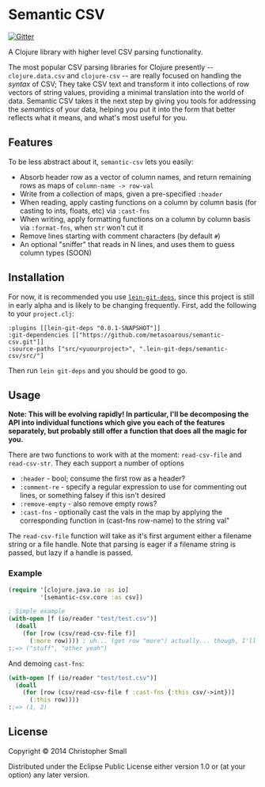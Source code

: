 # Semantic CSV

[![Gitter](https://badges.gitter.im/Join%20Chat.svg)](https://gitter.im/metasoarous/cljsv?utm_source=badge&utm_medium=badge&utm_campaign=pr-badge&utm_content=badge)

A Clojure library with higher level CSV parsing functionality.

The most popular CSV parsing libraries for Clojure presently -- `clojure.data.csv` and `clojure-csv` -- are really focused on handling the _syntax_ of CSV;
They take CSV text and transform it into collections of row vectors of string values, providing a minimal translation into the world of data.
Semantic CSV takes it the next step by giving you tools for addressing the _semantics_ of your data, helping you put it into the form that better reflects what it means, and what's most useful for you.

## Features

To be less abstract about it, `semantic-csv` lets you easily:

* Absorb header row as a vector of column names, and return remaining rows as maps of `column-name -> row-val`
* Write from a collection of maps, given a pre-specified `:header`
* When reading, apply casting functions on a column by column basis (for casting to ints, floats, etc) via `:cast-fns`
* When writing, apply formatting functions on a column by column basis via `:format-fns`, when `str` won't cut it
* Remove lines starting with comment characters (by default `#`)
* An optional "sniffer" that reads in N lines, and uses them to guess column types (SOON)

## Installation

For now, it is recommended you use [`lein-git-deps`](https://github.com/tobyhede/lein-git-deps), since this project is still in early alpha and is likely to be changing frequently.
First, add the following to your `project.clj`:

    :plugins [[lein-git-deps "0.0.1-SNAPSHOT"]]
    :git-dependencies [["https://github.com/metasoarous/semantic-csv.git"]]
    :source-paths ["src/<yuourproject>", ".lein-git-deps/semantic-csv/src/"]

Then run `lein git-deps` and you should be good to go.

## Usage

**Note: This will be evolving rapidly! In particular, I'll be decomposing the API into individual functions which give you each of the features separately, but probably still offer a function that does all the magic for you.**

There are two functions to work with at the moment: `read-csv-file` and `read-csv-str`.
They each support a number of options

* `:header` - bool; consume the first row as a header?
* `:comment-re` - specify a regular expression to use for commenting out lines, or something falsey if this isn't desired
* `:remove-empty` - also remove empty rows?
* `:cast-fns` - optionally cast the vals in the map by applying the corresponding function in (cast-fns row-name) to the string val"

The `read-csv-file` function will take as it's first argument either a filename string or a file handle.
Note that parsing is eager if a filename string is passed, but lazy if a handle is passed.

### Example

```clojure
(require '[clojure.java.io :as io]
         '[semantic-csv.core :as csv])

; Simple example
(with-open [f (io/reader "test/test.csv")]
  (doall
    (for [row (csv/read-csv-file f)]
      (:more row)))) ; uh... (get row "more") actually... though, I'll be fixing soon
:;=> ("stuff", "other yeah")
```

And demoing `cast-fns`:

```clojure
(with-open [f (io/reader "test/test.csv")]
  (doall
    (for [row (csv/read-csv-file f :cast-fns {:this csv/->int})]
      (:this row))))
:;=> (1, 2)
```

## License

Copyright © 2014 Christopher Small

Distributed under the Eclipse Public License either version 1.0 or (at
your option) any later version.

